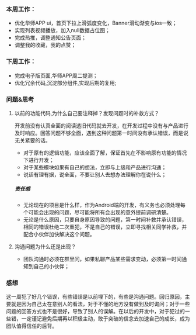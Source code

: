 ### 本周工作：

- 优化华师APP ui，首页下拉上滑弧度变化，Banner滑动渐变与ios一致；
- 实现列表视频播放，加入null数据占位图；
- 完成热推，调整通知公告页面；
- 调整我的收藏，我的点赞；

### 下周工作：

- 完成电子版页面,华师APP周二提测；
- 优化冗余代码,沉淀部分组件,实现后期的复用;

### 问题&思考

1. 以前的功能代码,为什么自己要注释掉？发现问题时的补救方式？

   开发前没有认真全面的阅读透旧代码就去开发，在开发过程中没有与产品进行及时响应。回答问题不够全面，遇到这种问题第一时间没有承认错误，而是说无关紧要的话。

   - 对于原有的逻辑功能，应该全面了解，保证首先在不影响原有功能的情况下进行开发；
   - 对于某些模块如果有自己的想法，立即与上级和产品进行沟通；
   - 说话有理有据，说全面，不要让别人去想办法理解你在说什么；

   ##### 责任感

   - 无论现在的项目是什么样，作为Android端的开发，有义务也必须处理每个可能会出现的问题，尽可能将所有会出现的意外提前调研清楚。
   - 无论是什么原因，只要自身原因导致的问题，第一时间补救并承认错误，相同的错误杜绝二次重犯，不是自己的错误，立即寻找相关同学补救，并配合小伙伴加快解决这个问题。

2. 沟通问题为什么还是出现？

   - 团队沟通时必须在群里问，如果私聊产品某些需求变动，必须第一时间通知到自己的小伙伴；

   

### 感想

这一周犯了好几个错误，有些错误是以前埋下的，有些是沟通问题。回归原因，主要就是因为自己太在意别人的看法，对于不懂的地方没有做到及时询问；对于一些问题的回答方式也不是很好，导致了别人的误解。在以后的开发中，对于犯过的一些错，一定谨记避免后期再以积极主动，敢于突破的信念去加速自己的成长，成为团队值得信任的后背。

